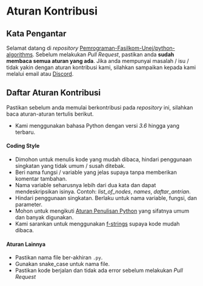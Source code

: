# Aturan Kontribusi

## Kata Pengantar

Selamat datang di  _repository_ [Pemrograman-Fasilkom-Unej/python-algorithms](https://github.com/Pemrograman-Fasilkom-Unej/python-algorithms). Sebelum melakukan _Pull Request_, pastikan anda **sudah membaca semua aturan yang ada**. Jika anda mempunyai masalah / isu / tidak yakin dengan aturan kontribusi kami, silahkan sampaikan kepada kami melalui email atau [Discord](https://pemro.me/discord).

## Daftar Aturan Kontribusi

Pastikan sebelum anda memulai berkontribusi pada _repository_ ini, silahkan baca aturan-aturan tertulis berikut.

- Kami menggunakan bahasa Python dengan versi *3.6* hingga yang terbaru.

#### Coding Style

- Dimohon untuk menulis kode yang mudah dibaca, hindari penggunaan singkatan yang tidak umum / susah ditebak.
- Beri nama fungsi / variable yang jelas supaya tanpa memberikan komentar tambahan.
- Nama variable seharusnya lebih dari dua kata dan dapat mendeskripsikan isinya. Contoh: *list_of_nodes*, *names*, *daftar_antrian*.
- Hindari penggunaan singkatan. Berlaku untuk nama variable, fungsi, dan parameter. 
- Mohon untuk mengikuti [Aturan Penulisan Python](https://visualgit.readthedocs.io/en/latest/pages/naming_convention.html) yang sifatnya umum dan banyak digunakan.
- Kami sarankan untuk menggunakan [f-strings](https://realpython.com/python-f-strings/#f-strings-a-new-and-improved-way-to-format-strings-in-python) supaya kode mudah dibaca.

#### Aturan Lainnya

- Pastikan nama file ber-akhiran `.py`.
- Gunakan snake_case untuk nama file.
- Pastikan kode berjalan dan tidak ada error sebelum melakukan _Pull Request_
